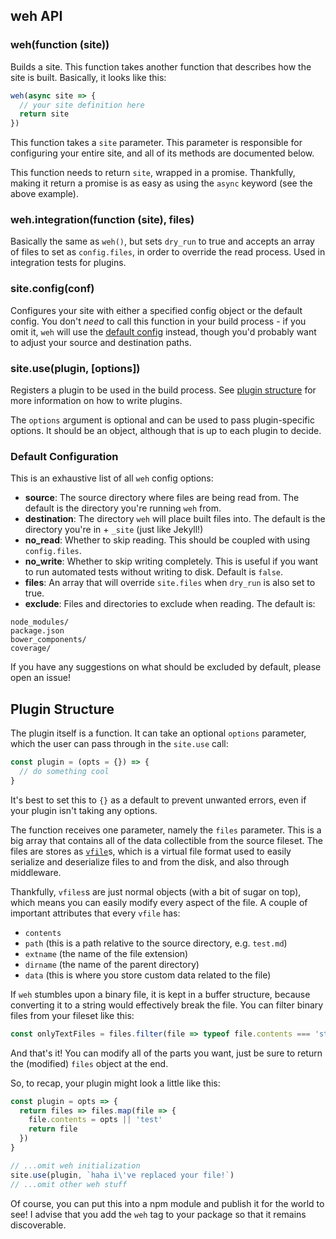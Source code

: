 ## weh API

### weh(function (site))

Builds a site. This function takes another function that describes how the site
is built. Basically, it looks like this:

```js
weh(async site => {
  // your site definition here
  return site
})
```

This function takes a `site` parameter. This parameter is responsible for
configuring your entire site, and all of its methods are documented below.

This function needs to return `site`, wrapped in a promise. Thankfully,
making it return a promise is as easy as using the `async` keyword
(see the above example).

### weh.integration(function (site), files)

Basically the same as `weh()`, but sets `dry_run` to true and accepts an array
of files to set as `config.files`, in order to override the read process.
Used in integration tests for plugins.

### site.config(conf)

Configures your site with either a specified config object or the default config.
You don't _need_ to call this function in your build process - if you omit it,
`weh` will use the [default config] instead, though you'd probably want to
adjust your source and destination paths.

### site.use(plugin, [options])

Registers a plugin to be used in the build process. See [plugin structure] for
more information on how to write plugins.

The `options` argument is optional and can be used to pass plugin-specific
options. It should be an object, although that is up to each plugin to
decide.

### Default Configuration

This is an exhaustive list of all `weh` config options:

- __source__: The source directory where files are being read from. The default
  is the directory you're running `weh` from.
- __destination__: The directory `weh` will place built files into. The default
  is the directory you're in + `_site` (just like Jekyll!)
- __no_read__: Whether to skip reading. This should be coupled with using `config.files`.
- __no_write__: Whether to skip writing completely. This is useful if you want to run
  automated tests without writing to disk. Default is `false`.
- __files__: An array that will override `site.files` when `dry_run` is also set to true.
- __exclude__: Files and directories to exclude when reading. The default is:

```
node_modules/
package.json
bower_components/
coverage/
```

If you have any suggestions on what should be excluded by default, please open
an issue!

## Plugin Structure

The plugin itself is a function. It can take an optional `options`
parameter, which the user can pass through in the `site.use` call:

```js
const plugin = (opts = {}) => {
  // do something cool
}
```

It's best to set this to `{}` as a default to prevent unwanted errors, even
if your plugin isn't taking any options.

The function receives one parameter, namely the `files` parameter. This is a big
array that contains all of the data collectible from the source fileset. The files
are stores as [`vfile`](vfile)s, which is a virtual file format used to easily
serialize and deserialize files to and from the disk, and also through middleware.

Thankfully, `vfiles`s are just normal objects (with a bit of sugar on top), which
means you can easily modify every aspect of the file. A couple of important attributes
that every `vfile` has:

- `contents`
- `path` (this is a path relative to the source directory, e.g. `test.md`)
- `extname` (the name of the file extension)
- `dirname` (the name of the parent directory)
- `data` (this is where you store custom data related to the file)

If `weh` stumbles upon a binary file, it is kept in a buffer structure, because
converting it to a string would effectively break the file. You can filter
binary files from your fileset like this:

```js
const onlyTextFiles = files.filter(file => typeof file.contents === 'string')
```

And that's it! You can modify all of the parts you want, just be sure to return
the (modified) `files` object at the end.

So, to recap, your plugin might look a little like this:

```js
const plugin = opts => {
  return files => files.map(file => {
    file.contents = opts || 'test'
    return file
  })
}

// ...omit weh initialization
site.use(plugin, `haha i\'ve replaced your file!`)
// ...omit other weh stuff
```

Of course, you can put this into a npm module and publish it for the world to
see! I advise that you add the `weh` tag to your package so that it remains
discoverable.

[default config]: #default-configuration
[plugin structure]: #plugin-structure
[fs-stats]: https://nodejs.org/dist/latest-v6.x/docs/api/fs.html#fs_class_fs_stats
[vfile]: https://github.com/vfile/vfile

